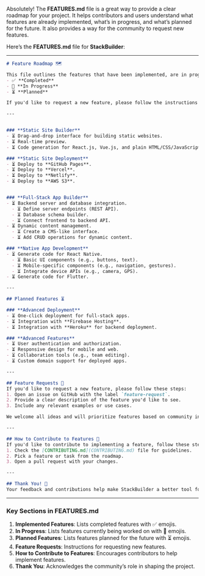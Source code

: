 Absolutely! The **FEATURES.md** file is a great way to provide a clear roadmap for your project. It helps contributors and users understand what features are already implemented, what’s in progress, and what’s planned for the future. It also provides a way for the community to request new features.

Here’s the **FEATURES.md** file for **StackBuilder**:

---

```markdown
# Feature Roadmap 🗺️

This file outlines the features that have been implemented, are in progress, or are planned for **StackBuilder**. Each feature is broken down into tasks, and emojis are used to indicate their status:
- ✅ **Completed**
- 🚧 **In Progress**
- ⏳ **Planned**

If you'd like to request a new feature, please follow the instructions at the bottom of this file.

---


### **Static Site Builder**
- ⏳ Drag-and-drop interface for building static websites.
- ⏳ Real-time preview.
- ⏳ Code generation for React.js, Vue.js, and plain HTML/CSS/JavaScript.

### **Static Site Deployment**
- ⏳ Deploy to **GitHub Pages**.
- ⏳ Deploy to **Vercel**.
- ⏳ Deploy to **Netlify**.
- ⏳ Deploy to **AWS S3**.


### **Full-Stack App Builder**
- ⏳ Backend server and database integration.
  - ⏳ Define server endpoints (REST API).
  - ⏳ Database schema builder.
  - ⏳ Connect frontend to backend API.
- ⏳ Dynamic content management.
  - ⏳ Create a CMS-like interface.
  - ⏳ Add CRUD operations for dynamic content.

### **Native App Development**
- ⏳ Generate code for React Native.
  - ⏳ Basic UI components (e.g., buttons, text).
  - ⏳ Mobile-specific components (e.g., navigation, gestures).
  - ⏳ Integrate device APIs (e.g., camera, GPS).
- ⏳ Generate code for Flutter.

---

## Planned Features ⏳

### **Advanced Deployment**
- ⏳ One-click deployment for full-stack apps.
- ⏳ Integration with **Firebase Hosting**.
- ⏳ Integration with **Heroku** for backend deployment.

### **Advanced Features**
- ⏳ User authentication and authorization.
- ⏳ Responsive design for mobile and web.
- ⏳ Collaboration tools (e.g., team editing).
- ⏳ Custom domain support for deployed apps.

---

## Feature Requests 🚀
If you'd like to request a new feature, please follow these steps:
1. Open an issue on GitHub with the label `feature-request`.
2. Provide a clear description of the feature you'd like to see.
3. Include any relevant examples or use cases.

We welcome all ideas and will prioritize features based on community interest and feasibility.

---

## How to Contribute to Features 🤝
If you'd like to contribute to implementing a feature, follow these steps:
1. Check the [CONTRIBUTING.md](CONTRIBUTING.md) file for guidelines.
2. Pick a feature or task from the roadmap.
3. Open a pull request with your changes.

---

## Thank You! 🌟
Your feedback and contributions help make StackBuilder a better tool for everyone. Let’s build something amazing together! 🚀
```

---

### **Key Sections in FEATURES.md**
1. **Implemented Features**: Lists completed features with ✅ emojis.
2. **In Progress**: Lists features currently being worked on with 🚧 emojis.
3. **Planned Features**: Lists features planned for the future with ⏳ emojis.
4. **Feature Requests**: Instructions for requesting new features.
5. **How to Contribute to Features**: Encourages contributors to help implement features.
6. **Thank You**: Acknowledges the community’s role in shaping the project.

